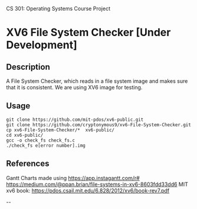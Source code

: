 CS 301: Operating Systems Course Project
# XV6 File System Checker [Under Development]

## Description
A File System Checker, which reads in a file system image and makes sure that it is consistent. We are using XV6 image for testing. 

## Usage

```
git clone https://github.com/mit-pdos/xv6-public.git 
git clone https://github.com/cryptonymous9/xv6-File-System-Checker.git
cp xv6-File-System-Checker/*  xv6-public/
cd xv6-public/
gcc -o check_fs check_fs.c
./check_fs e[error number].img
```
## References
Gantt Charts made using https://app.instagantt.com/r#
https://medium.com/@ppan.brian/file-systems-in-xv6-8603fdd33dd6
MIT xv6 book: https://pdos.csail.mit.edu/6.828/2012/xv6/book-rev7.pdf

--
